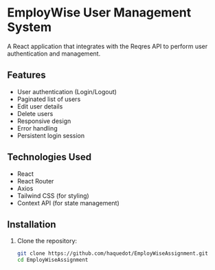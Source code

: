 # EmployWise User Management System

A React application that integrates with the Reqres API to perform user authentication and management.

## Features

- User authentication (Login/Logout)
- Paginated list of users
- Edit user details
- Delete users
- Responsive design
- Error handling
- Persistent login session

## Technologies Used

- React
- React Router
- Axios
- Tailwind CSS (for styling)
- Context API (for state management)

## Installation

1. Clone the repository:
   ```bash
   git clone https://github.com/haquedot/EmployWiseAssignment.git
   cd EmployWiseAssignment